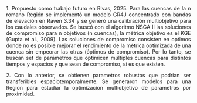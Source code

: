 
<p align="justify">
1. Propuesto como trabajo futuro en Rivas, 2025. Para las cuencas de la n romano Región se implementó un modelo GR4J concentrado con bandas de elevación en Raven 3.34 y se generó una calibración multiobjetivo para los caudales observados. Se buscó con el algoritmo NSGA II las soluciones de compromiso para n objetivos (n cuencas), la métrica objetivo es el KGE (Gupta et al., 2009). Las soluciones de compromiso consisten en optimos donde no es posible mejorar el rendimiento de la métrica optimizada de una cuenca sin empeorar las otras (óptimos de compromiso). Por lo tanto, se buscan set de parámetros que optimicen múltiples cuencas para distintos tiempos y espacios y que sean de compromiso, si es que existen.
</p>




<p align="justify">
2. Con lo anterior, se obtienen parametros robustos que podrian ser transferibles espaciotemporalmente. Se generaron modelos para una Region para estudiar la optimizacion multiobjetivo de parametros por proximidad.
</p>



